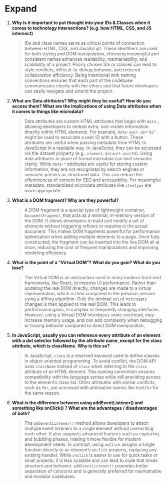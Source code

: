 # Expand

1. **Why is it important to put thought into your IDs & Classes when it comes to technology intersections? (e.g. how HTML, CSS, and JS intersect)**
   > IDs and class names serve as critical points of connection between HTML, CSS, and JavaScript. These identifiers are used for both styling and DOM manipulation, choosing meaningful and consistent names enhances readability, maintainability, and scalability of a project. Poorly chosen IDs or classes can lead to style conflicts, difficult-to-debug behavior, and reduced collaboration efficiency. Being intentional with naming conventions ensures that each part of the codebase communicates clearly with the others and that future developers can easily navigate and extend the project.

2. **What are Data attributes? Why might they be useful? How do you access them? What are the implications of using Data attributes when it comes to things like microdata?**
   > Data attributes are custom HTML attributes that begin with `data-`, allowing developers to embed extra, non-visible information directly within HTML elements. For example, `data-user-id="42"` might be used to associate a user ID with a button. These attributes are useful when passing metadata from HTML to JavaScript in a readable way. In JavaScript, they can be accessed via the dataset property (e.g., `element.dataset.userId`). Using data attributes in place of formal microdata can limit semantic clarity. While `data-*` attributes are useful for storing custom information, they are not recognized by search engines or semantic parsers as structured data. This can reduce the effectiveness of content for SEO and accessibility. For meaningful metadata, standardized microdata attributes like `itemtype` are more appropriate.

3. **What is a DOM fragment? Why are they powerful?**
   > A DOM fragment is a special type of lightweight container, `DocumentFragment`, that acts as a minimal, in-memory version of the DOM. It allows developers to build and modify a set of elements without triggering reflows or repaints in the actual document. This makes DOM fragments powerful for performance optimization when adding multiple elements to a page. Once fully constructed, the fragment can be inserted into the live DOM all at once, reducing the cost of frequent manipulations and improving rendering efficiency.

4. **What is the point of a “Virtual DOM”? What do you gain? What do you lose?**
   > The Virtual DOM is an abstraction used in many modern front-end frameworks, like React, to improve UI performance. Rather than updating the real DOM directly, changes are made to a virtual representation, which is then compared to the previous version using a diffing algorithm. Only the minimal set of necessary changes is then applied to the real DOM. This leads to performance gains, in complex or frequently changing interfaces. However, using a Virtual DOM introduces some overhead, may increase memory usage, and can add complexity when debugging or tracing behavior compared to direct DOM manipulation.

5. **In JavaScript, usually you can reference every attribute of an element with a dot selector followed by the attribute name, except for the class attribute, which is className. Why is this so?**
   > In JavaScript, `class` is a reserved keyword used to define classes in object-oriented programming. To avoid conflict, the DOM API uses `className` instead of `class` when referring to the `class` attribute of an HTML element. This naming convention ensures compatibility with the language syntax while still providing access to the element’s class list. Other attributes with similar conflicts, such as `for`, are accessed with alternative names like `htmlFor` for the same reason.

6. **What is the difference between using addEventListener() and something like onClick() ? What are the advantages / disadvantages of both?**
   > The `addEventListener()` method allows developers to attach multiple event listeners to a single element without overwriting each other. It also supports advanced features such as capturing and bubbling phases, making it more flexible for modern development needs. In contrast, using `onClick` assigns a single function directly to an element’s `onclick` property, replacing any existing handler. While `onClick` is easier to use for quick tasks or small projects, it is less scalable and can lead to code that mixes structure and behavior. `addEventListener()` promotes better separation of concerns and is generally preferred for maintainable and modular codebases.

